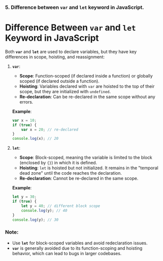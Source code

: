### 5. **Difference between `var` and `let` keyword in JavaScript.**

# Difference Between `var` and `let` Keyword in JavaScript

Both **`var`** and **`let`** are used to declare variables, but they have key differences in scope, hoisting, and reassignment:

1. **`var`**:
   - **Scope**: Function-scoped (if declared inside a function) or globally scoped (if declared outside a function).
   - **Hoisting**: Variables declared with `var` are hoisted to the top of their scope, but they are initialized with `undefined`.
   - **Re-declaration**: Can be re-declared in the same scope without any errors.
   
   **Example**:
   ```javascript
   var x = 10;
   if (true) {
       var x = 20; // re-declared
   }
   console.log(x); // 20
   ```

2. **`let`**:
   - **Scope**: Block-scoped, meaning the variable is limited to the block (enclosed by `{}`) in which it is defined.
   - **Hoisting**: `let` is hoisted but not initialized. It remains in the "temporal dead zone" until the code reaches the declaration.
   - **Re-declaration**: Cannot be re-declared in the same scope.
   
   **Example**:
   ```javascript
   let y = 30;
   if (true) {
       let y = 40; // different block scope
       console.log(y); // 40
   }
   console.log(y); // 30
   ```

### Note:
- Use **`let`** for block-scoped variables and avoid redeclaration issues.
- **`var`** is generally avoided due to its function-scoping and hoisting behavior, which can lead to bugs in larger codebases.
```



